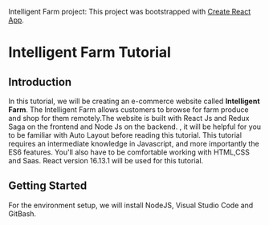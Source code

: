 Intelligent Farm project: This project was bootstrapped with [Create React App](https://github.com/facebook/create-react-app).

# Intelligent Farm Tutorial
## Introduction
In this tutorial, we will be creating an e-commerce website called **Intelligent Farm**. The Intelligent Farm allows customers to browse for farm produce and shop for them remotely.The website is built with React Js and Redux Saga on the frontend and Node Js on the backend. , it will be helpful for you to be familiar with Auto Layout before reading this tutorial. This tutorial requires an intermediate knowledge in Javascript, and more importantly the ES6 features. You'll also have to be comfortable working with HTML,CSS and Saas. React version 16.13.1 will be used for this tutorial.
## Getting Started
For the environment setup, we will install NodeJS, Visual Studio Code and GitBash.




